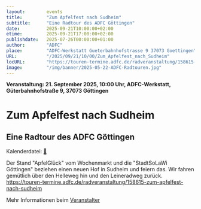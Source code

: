 ```yaml
---
layout:        events
title:         "Zum Apfelfest nach Sudheim"
subtitle:      "Eine Radtour des ADFC Göttingen"
date:          2025-09-21T10:00:00+02:00
etime:         2025-09-21T17:00:00+02:00
publishdate:   2025-07-26T00:00:00+01:00
author:        "ADFC"
place:         "ADFC-Werkstatt Gueterbahnhofstrasse 9 37073 Goettingen"
URL:           "/2025/09/21/10/00/Zum_Apfelfest_nach_Sudheim"
locURL:        "https://touren-termine.adfc.de/radveranstaltung/158615-zum-apfelfest-nach-sudheim"
image:         "/img/banner/2025-05-22-ADFC-Radtouren.jpg"
---
```


**Veranstaltung: 21. September 2025, 10:00 Uhr, ADFC-Werkstatt, Güterbahnhofstraße 9, 37073 Göttingen**

Zum Apfelfest nach Sudheim
===========

Eine Radtour des ADFC Göttingen
-----------


Kalenderdatei: [📆](/ics/2025-09-21_10-00_zum_apfelfest_nach_sudheim.ics)

Der Stand "ApfelGlück" vom Wochenmarkt und die "StadtSoLaWi Göttingen" beziehen einen neuen Hof in Sudheim und feiern das. Wir fahren gemütlich über den Helleweg hin und den Leineradweg zurück.
https://touren-termine.adfc.de/radveranstaltung/158615-zum-apfelfest-nach-sudheim

Mehr Informationen beim [Veranstalter](https://touren-termine.adfc.de/radveranstaltung/158615-zum-apfelfest-nach-sudheim)
